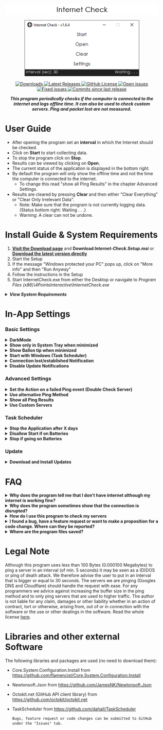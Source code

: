 <div class="Head">
<p align="center" id="title">  
  <img src="./.github/Logo.png">
</p>
<p align="center">
  <a href="https://github.com/Rllyyy/Internet-Check/releases/latest">
    <img src="./.github/previewPic.png">
  </a>
</p>
</div>
<div class="Badges">
  <p align="center">
      <a href="https://github.com/Rllyyy/Internet-Check/releases/latest">
          <img src="https://img.shields.io/github/downloads/Rllyyy/Internet-Check/total?color=%232C974B&label=Downloads&style=flat-square" alt="Downloads">
       </a>
      <a href="https://github.com/Rllyyy/Internet-Check/releases/latest">
          <img src="https://img.shields.io/github/v/release/rllyyy/Internet-Check?color=%232C974B&label=Release&style=flat-square" alt="Latest Releases">
      </a>
      <a href="https://github.com/Rllyyy/Internet-Check/blob/master/LICENSE" target="_blank">
          <img src="https://img.shields.io/github/license/rllyyy/Internet-Check?color=%232C974B&label=License&style=flat-square" alt="GitHub License">
      </a>
      <a href="https://github.com/Rllyyy/Internet-Check/issues" target="_blank">
          <img src="https://img.shields.io/github/issues-raw/rllyyy/Internet-Check?label=Open%20Issues%2FFeature%20Requests&style=flat-square" alt="Open issues">
      </a>
      <a href="https://github.com/Rllyyy/Internet-Check/issues?q=is%3Aissue+is%3Aclosed" target="_blank">
          <img src="https://img.shields.io/github/issues-closed-raw/Rllyyy/Internet-Check?color=%232C974B&label=Closed%20Issues%2FImplemented%20Features&style=flat-square"  alt="Fixed issues">
      </a>   
      <a href="https://github.com/Rllyyy/Internet-Check/commits/master" target="_blank">
          <img alt="Commits since last release" src="https://img.shields.io/github/commits-since/rllyyy/internet-check/latest?color=%232C974B&label=Commits%20Since%20Last%20Release&style=flat-square">
       </a>
   </p>
</div>
<div class = "Description"> <p align = "center"><b><i>This program periodically checks if the computer is connected to the internet and logs offline time. It can also be used to check custom servers. Ping and packet lost are not measured.</i></b></p></div>

# User Guide

- After opening the program set an **interval** in which the Internet should be checked.
- Click on **Start** to start collecting data.
- To stop the program click on **Stop**.
- Results can be viewed by clicking on **Open**.
- The current status of the application is displayed in the bottom right.
- By default the program will only show the offline time and not the time the computer is connected to the internet.
  - To change this read "show all Ping Results" in the chapter Advanced Settings.
- Results are cleared by pressing **Clear** and then either "Clear Everything" or "Clear Only Irrelevant Data".
  - Note: Make sure that the program is not currently logging data. (Status bottom right: Waiting . . .)
  - Warning: A clear can not be undone.

# Install Guide & System Requirements

1. <b>[Visit the Download page](https://github.com/Rllyyy/Internet-Check/releases/latest)</b> and <b>Download <i>Internet-Check.Setup.msi</i></b> or <b>[Download the latest version directly](https://github.com/Rllyyy/Internet-Check/releases/download/v1.6.4/Internet-Check-v1.6.4.Setup.msi)</b>
2. Start the Setup
3. If the message "Windows protected your PC" pops up, click on "More info" and then "Run Anyway"
4. Follow the instructions in the Setup
5. Start InternetCheck.exe from either the Desktop or navigate to <i>Program Files (x86)\4PointsInteractive\InternetCheck.exe </i>

<details>
  <summary><b><i>View System Requirements</i></b></summary>
  <p>
  <ul>
  <li><b>.NET Framework 4.7.2</b> (included in <b>Windows 10</b> April 2018 Update) but should also work on Windows 7+ or Windows Server 2008 R2+ </li>
  <li>Memory: 30 MB RAM</li>
  <li>Storage: 5 MB available space</li>
</ul>
  </p>
</details>

# In-App Settings

### Basic Settings

<!--DarkMode-->
<details>
  <summary><b>DarkMode</b></summary>
  <ol>
  <li><b>Tick the Checkbox "Use DarkMode".</b> The UI now switches to a darker colour pattern. </li>
  </ol>
  <span><i><b>Note:</b></i> The color of the title background may still appear white. These Windows settings can only be changed by the user. <a href="https://www.hellotech.com/guide/for/how-to-enable-dark-mode-in-windows-10">Here</a> is a quick guide.
  </span>
</details>

<!--System Tray-->
<details>
  <summary><b>Show only in System Tray when minimized</b></summary>
  <ol>
  <li><b>Tick the "Show only in System Tray" Checkbox</b> if you want to hide the application when minimized. </li>
  </ol>
  <span><i><b>Warning:</b></i> If both "Start with Windows" and "Show only in System Tray" are ticked the program is not directly visible to the user and will run in the background. It can still be accessed through the System Tray or by running the .exe again.
  </span>
</details>

<!--Show Minimized Info-->
<details>
  <summary><b>Show Ballon tip when minimized</b></summary>
  <p>
  Set this value to false if the balloon item that shows up if the application is minimized to the system tray should not be displayed. Make sure that the focus assist is off.
  </p>
  <p>
  <img src=".\.github\balloonTip.png" alt="Ballon Tip">
  </p>
</details>

<!--Windows-Start-->
<details>
  <summary><b>Start with Windows (Task Scheduler)</b></summary>
  <ol>
  <li>Start the Application with admin rights.</li>
  <li><b>Tick the Checkbox "Start with Windows" in the settings menu.</b></li>
  </ol>
  <span><i><b>Warning:</b></i> If both "Start with Windows" and "Show only in System Tray" are ticked the program is not directly visible to the user and will run in the background. It can still be accessed through the System Tray or by running the .exe again.
  </span>
</details>

<!--Connection lost/established Notification-->
<details>
  <summary><b>Connection lost/established Notification</b></summary>
  <p>
  Set this value to false if the balloon item that shows up if the connection is lost or re-established should not be displayed. Make sure that the focus assist is off.
  </p>
  <p>
  <img src="./.github/connectionLostEstablished.png" alt="Connection lost/established Ballon Tip">
  </p>
</details>

<!--Update Notifications-->
<details>
  <summary><b>Disable Update Notifications</b></summary>
  <ol>
  <li><b>Tick the "Show only in System Tray" Checkbox</b> if you don't want to receive any update notifications</li>
  </ol>
</details>

### Advanced Settings

<!--Double Check Servers Method-->
<details>
  <summary><b>Set the Action on a failed Ping event (Double Check Server)</b></summary>
  <span>
  Select what the program does if there is a failed ping.
  <ul>
    <li><b>None</b>: No double check just write the failed ping to the .txt file.</li>
    <li><b>Same</b>: Double check the same server again and on second fail write to the .txt file.</li>
    <li><b>Google</b>: Double check Google server (8.8.8.8) and note a failed ping if original server didn't respond but Google did. Can only be set if custom servers are used.</li>
    <li><b>Next</b>: Double check the next server and on second fail write the failed ping to the .txt file.</li>
  <ul>
  </span>
</details>

<!--Alternative Ping Method-->
<details>
  <summary><b>Use alternative Ping Method</b></summary>
  <span>
  Set this value to true if you only get the message that the server didn't respond although there is an active internet connection. This error might occur if the ping protocol is blocked by the router or host.
  Request will be send to google.com/generate_204.
  </span>
</details>

<!--Show all Ping Results-->
<details>
  <summary><b>Show all Ping Results</b></summary>
  <span>
  If this value is set to true both successful and unsuccessful pings will be noted. If set to false (default) only unsuccessful pings are recorded.
  </span>
</details>

<!--Use Custom Servers-->
<details>
  <summary><b>Use Custom Servers</b></summary>
  <span>
   Activate this setting if you want to check specific servers. Servers can only be edited if the option is enabled. Only add IP addresses to this list and not domain names (like www.example.com) so the router or DNS server doesn't return a false value. Server can be deleted by highlighting them (with a click) and clicking "Delete". The list can be saved and closed with "Save". "Cancel" will not save the settings. If the program is collecting Data and the servers are changed the collecting process will automatically restart.
   </span>
</details>

### Task Scheduler

<!--Stop application after X days-->
<details>
  <summary><b>Stop the Application after X days</b></summary>
  <span>
  This setting stops the task if the pc is running longer than the value in days. This only applies if the option "Start with Windows" is selected and the application was started by windows itself. If the program is started by the user this setting will not be applied.
  </span>
</details>

<!--Disallow start if on batteries-->
<details>
  <summary><b>Disallow Start if on Batteries</b></summary>
  <span>If this setting is set to true the app will not be launched by the Task Scheduler if the pc is not connected to a power source and is instead running on batteries. Only applies to laptops.
  </span>
</details>

<!--Stop If Going On Batteries-->
<details>
  <summary><b>Stop if going on Batteries</b></summary>
  <span>
  If this setting is set to true the app will stop if the power source is disconnected (running on battery) and the program was started with Windows.
  </span>
</details>

### Update

<!--Download Updates-->
<details>
  <summary><b>Download and Install Updates</b></summary>
  <span>
  New Updates can be installed from the application. If there is a new Update you can click the link to install it.
  </span>
</details>

# FAQ

<details>
  <summary><b>Why does the program tell me that I don't have internet although my internet is working fine? </b></summary>
  <span>Some routers may block the ping protocol. For users experiencing this problem please follow the instructions in "use alternative ping method" under advanced settings in this readme.
  </span>
</details>

<details>
  <summary><b>Why does the program sometimes show that the connection is disrupted?</b></summary>
  <span>A failed ping is noted when two servers (depending on the method set in AdvancedSettings.xml) don't respond within 2.5 seconds. Often this is the result of a packet loss within the users network. A very few servers may also not respond within the given time frame of 2.5 seconds or temporary block the users ip address (ping to death prevention). The severs that come with this program should respond within the time frame and won't block the user. The ping protocol doesn't use TCP which would resend data and instead is using ICMP.
  </span>
</details>
<details>
  <summary><b>How do I use this program to check my servers</b></summary>
  <span>In the settings check the Checkbox "Use Custom Servers". Click the button "Edit Servers". Write the IP address into the textbox and click "Add". Highlight servers to delete them. When using custom servers you can check against google servers. Meaning that a failed ping is only noted if your server (defined in Custom Servers) failed a ping but Google didn't. This can be used to rule out the case that just the computer (on which this program is running) lost connection.
  Make sure to click "Save" in both the "Edit Server" and Settings form to apply the new settings.
  </span>
</details>
<details>
  <summary><b>I found a bug, have a feature request or want to make a proposition for a code change. Where can they be reported?</b></summary>
  <span>Bugs, feature request or code changes can be submitted to GitHub under the <a href="https://github.com/Rllyyy/Internet-Check/issues/new/choose">"Issues"</a> tab.
  </span>
</details>
<details>
  <summary><b>Where are the program files saved?</b></summary>
  <span>
  <ul>
    <li><b>Main Files:</b> <i>C:\Program Files (x86)\4PointsInteractive\Internet-Check</i></li>
    <li><b>connection_issues.txt:</b> <i>C:\Users\UserName\Documents\Internet-Check</i></li>
    <li><b>Updates:</b> <i>C:\Users\UserName\Documents\Internet-Check\Updates</i></li>
    <li><b>User Config:</b> <i>C:\Users\UserName\AppData\Local\4PointsInteractive\Internet_Check.exe_Url_{Hash}\1.0.0.0\user.config</i></li>
  </ul>
  <p>
  Some of these files won't be deleted after an uninstall (.txt, Updates and config).
  </p>
  </span>
</details>

# Legal Note

Although this program uses less than 100 Bytes (0.000100 Megabytes) to ping a server in an interval (of min. 5 seconds) it may be seen as a (D)DOS or ping of death attack.
We therefore advise the user to put in an interval that is bigger or equal to 30 seconds.
The servers we are pinging (Googles DNS and Cloudflare) should handle the request with ease.
For any programmers we advice against increasing the buffer size in the ping method and to only ping servers that are used to higher traffic.
The author is not liable for any claim, damages or other liability whether in an action of contract, tort or otherwise, arising from,
out of or in connection with the software or the use or other dealings in the software. Read the whole license [here](https://github.com/Rllyyy/Internet-Check/blob/master/LICENSE).

# Libraries and other external Software

The following libraries and packages are used (no need to download them):

- Core.System.Configuration.Install from https://github.com/flamencist/Core.System.Configuration.Install
- Newtonsoft.Json from https://github.com/JamesNK/Newtonsoft.Json
- Octokit.net (GitHub API client library) from https://github.com/octokit/octokit.net
- TaskScheduler from https://github.com/dahall/TaskScheduler

      Bugs, feature request or code changes can be submitted to GitHub under the "Issues" tab.
